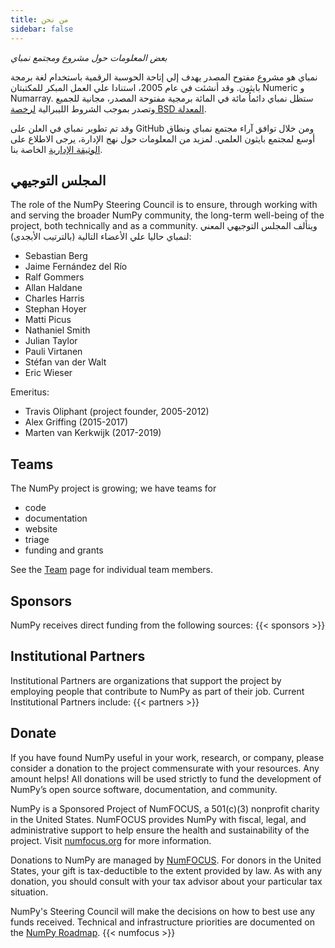```yaml
---
title: من نحن
sidebar: false
---
```


_بعض المعلومات حول مشروع ومجتمع نمباي_

نمباي هو مشروع مفتوح المصدر يهدف إلي إتاحة الحوسبة الرقمية باستخدام لغة برمجة بايثون. وقد أنشئت في عام 2005، استنادا علي العمل المبكر للمكتبتان Numeric و Numarray. ستظل نمباي دائماُ مائة في المائة برمجية مفتوحة المصدر، مجانية للجميع وتصدر بموجب الشروط الليبرالية [لرخصة BSD المعدلة](https://github.com/numpy/numpy/blob/master/LICENSE.txt).

وقد تم تطوير نمباي في العلن على GitHub ومن خلال توافق آراء مجتمع نمباي ونطاق أوسع لمجتمع بايثون العلمي. لمزيد من المعلومات حول نهج الإدارة، يرجى الاطلاع على [الوثيقة الإدارية](https://www.numpy.org/devdocs/dev/governance/index.html) الخاصة بنا.


## المجلس التوجيهي

The role of the NumPy Steering Council is to ensure, through working with and serving the broader NumPy community, the long-term well-being of the project, both technically and as a community. ويتألف المجلس التوجيهي المعني لنمباي حاليا علي الأعضاء التالية (بالترتيب الأبجدي):

- Sebastian Berg
- Jaime Fernández del Río
- Ralf Gommers
- Allan Haldane
- Charles Harris
- Stephan Hoyer
- Matti Picus
- Nathaniel Smith
- Julian Taylor
- Pauli Virtanen
- Stéfan van der Walt
- Eric Wieser

Emeritus:

- Travis Oliphant (project founder, 2005-2012)
- Alex Griffing (2015-2017)
- Marten van Kerkwijk (2017-2019)

## Teams

The NumPy project is growing; we have teams for

- code
- documentation
- website
- triage
- funding and grants

See the [Team](/gallery/team.html) page for individual team members.

## Sponsors

NumPy receives direct funding from the following sources:
{{< sponsors >}}


## Institutional Partners

Institutional Partners are organizations that support the project by employing people that contribute to NumPy as part of their job. Current Institutional Partners include:
{{< partners >}}


## Donate

If you have found NumPy useful in your work, research, or company, please consider a donation to the project commensurate with your resources. Any amount helps! All donations will be used strictly to fund the development of NumPy’s open source software, documentation, and community.

NumPy is a Sponsored Project of NumFOCUS, a 501(c)(3) nonprofit charity in the United States. NumFOCUS provides NumPy with fiscal, legal, and administrative support to help ensure the health and sustainability of the project. Visit [numfocus.org](https://numfocus.org) for more information.

Donations to NumPy are managed by [NumFOCUS](https://numfocus.org). For donors in the United States, your gift is tax-deductible to the extent provided by law. As with any donation, you should consult with your tax advisor about your particular tax situation.

NumPy's Steering Council will make the decisions on how to best use any funds received. Technical and infrastructure priorities are documented on the [NumPy Roadmap](https://www.numpy.org/neps/index.html#roadmap).
{{< numfocus >}}
